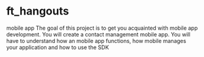 # ft_hangouts
mobile app
The goal of this project is to get you acquainted with mobile app development. You will create a contact management mobile app. You will have to understand how an mobile app functions, how mobile manages your application and how to use the SDK
